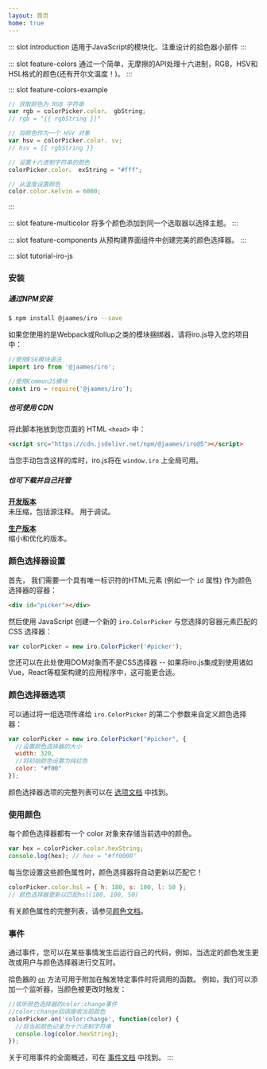 ```yaml
---
layout: 首页
home: true
---
```


::: slot introduction
适用于JavaScript的模块化、注重设计的拾色器小部件
:::

::: slot feature-colors
通过一个简单，无摩擦的API处理十六进制，RGB，HSV和HSL格式的颜色(还有开尔文温度！)。
:::

::: slot feature-colors-example
```js
// 获取颜色为 RGB 字符串 
var rgb = colorPicker.color。 gbString; 
// rgb = "{{ rgbString }}" 

// 将颜色作为一个 HSV 对象 
var hsv = colorPicker.color. sv; 
// hsv = {{ rgbString }}

// 设置十六进制字符串的颜色 
colorPicker.color。 exString = "#fff";

// 从温度设置颜色 
color.color.kelvin = 6000;
```
:::

::: slot feature-multicolor
将多个颜色添加到同一个选取器以选择主题。
:::

::: slot feature-components
从预构建界面组件中创建完美的颜色选择器。
:::

::: slot tutorial-iro-js
### 安装

##### 通过NPM安装

```bash
$ npm install @jaames/iro --save
```

如果您使用的是Webpack或Rollup之类的模块捆绑器，请将iro.js导入您的项目中：

```js
//使用ES6模块语法
import iro from '@jaames/iro';

//使用CommonJS模块
const iro = require('@jaames/iro');
```

##### 也可使用 CDN

将此脚本拖放到您页面的 HTML `<head>` 中：

```html
<script src="https://cdn.jsdelivr.net/npm/@jaames/iro@5"></script>
```

当您手动包含这样的库时，iro.js将在 `window.iro` 上全局可用。

##### 也可下载并自己托管

**[开发版本](https://raw.githubusercontent.com/jaames/iro.js/master/dist/iro.js)**<br/>未压缩，包括源注释。 用于调试。

**[生产版本](https://raw.githubusercontent.com/jaames/iro.js/master/dist/iro.min.js)**<br/>缩小和优化的版本。

### 颜色选择器设置

首先， 我们需要一个具有唯一标识符的HTML元素 (例如一个 `id` 属性) 作为颜色选择器的容器：

```html
<div id="picker"></div>
```

然后使用 JavaScript 创建一个新的 `iro.ColorPicker` 与您选择的容器元素匹配的 CSS 选择器：

```js
var colorPicker = new iro.ColorPicker('#picker');
```

您还可以在此处使用DOM对象而不是CSS选择器 -- 如果将iro.js集成到使用诸如Vue，React等框架构建的应用程序中，这可能更合适。

### 颜色选择器选项

可以通过将一组选项传递给 `iro.ColorPicker` 的第二个参数来自定义颜色选择器：

```js
var colorPicker = new iro.ColorPicker("#picker", {
  //设置颜色选择器的大小
  width: 320,
  //将初始颜色设置为纯红色
  color: "#f00"
});
```

颜色选择器选项的完整列表可以在 [选项文档](guide.html#颜色选择器选项) 中找到。

### 使用颜色

每个颜色选择器都有一个 color 对象来存储当前选中的颜色。


```js
var hex = colorPicker.color.hexString;
console.log(hex); // hex = "#ff0000"
```

每当您设置这些颜色属性时，颜色选择器将自动更新以匹配它！

```js
colorPicker.color.hsl = { h: 180, s: 100, l: 50 };
// 颜色选择器更新以匹配hsl(180, 100, 50)
```

有关颜色属性的完整列表，请参见[颜色文档](/guide.html#使用颜色)。

### 事件


通过事件，您可以在某些事情发生后运行自己的代码，例如，当选定的颜色发生更改或用户与颜色选择器进行交互时。

拾色器的 [`on`](colorPicker_api.html#on) 方法可用于附加在触发特定事件时将调用的函数。 例如，我们可以添加一个监听器，当颜色被更改时触发：

```js
//收听颜色选择器的color:change事件
//color:change回调接收当前颜色
colorPicker.on('color:change', function(color) {
  //将当前颜色记录为十六进制字符串
  console.log(color.hexString);
});
```

关于可用事件的全面概述，可在 [事件文档](/guide.html#颜色选择事件) 中找到。 :::